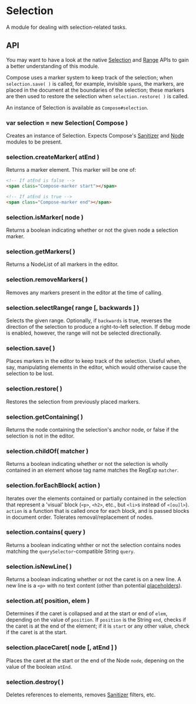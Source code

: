 # Selection

A module for dealing with selection-related tasks.

## API

You may want to have a look at the native [Selection](https://developer.mozilla.org/en/docs/Web/API/Selection) and [Range](https://developer.mozilla.org/en/docs/Web/API/Range) APIs to gain a better understanding of this module.

Compose uses a marker system to keep track of the selection; when `selection.save( )` is called, for example, invisible `span`s, the markers, are placed in the document at the boundaries of the selection; these markers are then used to restore the selection when `selection.restore( )` is called.

An instance of Selection is available as `Compose#selection`.

### var selection = new Selection( Compose )

Creates an instance of Selection. Expects Compose's [Sanitizer](https://github.com/lucthev/compose/tree/master/docs/formatting/sanitizer.md) and [Node](https://github.com/lucthev/compose/tree/master/docs/node.md) modules to be present.

### selection.createMarker( atEnd )

Returns a marker element. This marker will be one of:

```html
<!-- If atEnd is false -->
<span class="Compose-marker start"></span>

<!-- If atEnd is true -->
<span class="Compose-marker end"></span>
```

### selection.isMarker( node )

Returns a boolean indicating whether or not the given node a selection marker.

### selection.getMarkers( )

Returns a NodeList of all markers in the editor.

### selection.removeMarkers( )

Removes any markers present in the editor at the time of calling.

### selection.selectRange( range [, backwards ] )

Selects the given range. Optionally, if `backwards` is true, reverses the direction of the selection to produce a right-to-left selection. If debug mode is enabled, however, the range will not be selected directionally.

### selection.save( )

Places markers in the editor to keep track of the selection. Useful when, say, manipulating elements in the editor, which would otherwise cause the selection to be lost.

### selection.restore( )

Restores the selection from previously placed markers.

### selection.getContaining( )

Returns the node containing the selection's anchor node, or false if the selection is not in the editor.

### selection.childOf( matcher )

Returns a boolean indicating whether or not the selection is wholly contained in an element whose tag name matches the RegExp `matcher`.

### selection.forEachBlock( action )

Iterates over the elements contained or partially contained in the selection that represent a 'visual' block (`<p>`, `<h2>`, etc., but `<li>`s instead of `<[ou]l>`). `action` is a function that is called once for each block, and is passed blocks in document order. Tolerates removal/replacement of nodes.

### selection.contains( query )

Returns a boolean indicating whther or not the selection contains nodes matching the `querySelector`-compatible String `query`.

### selection.isNewLine( )

Returns a boolean indicating whether or not the caret is on a new line. A new line is a `<p>` with no text content (other than potential [placeholders](https://github.com/lucthev/compose/tree/master/docs/plugins/placeholder.md)).

### selection.at( position, elem )

Determines if the caret is collapsed and at the start or end of `elem`, depending on the value of `position`. If `position` is the String `end`, checks if the caret is at the end of the element; if it is `start` or any other value, check if the caret is at the start.

### selection.placeCaret( node [, atEnd ] )

Places the caret at the start or the end of the Node `node`, depening on the value of the boolean `atEnd`.

### selection.destroy( )

Deletes references to elements, removes [Sanitizer](https://github.com/lucthev/compose/tree/master/docs/formatting/sanitizer.md) filters, etc.
